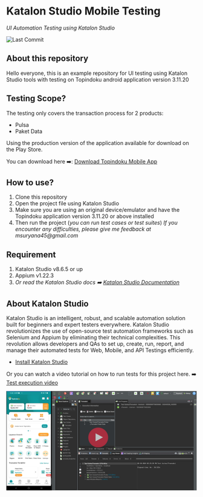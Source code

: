 # Katalon Studio Mobile Testing
_UI Automation Testing using Katalon Studio_



![Last Commit](https://img.shields.io/github/last-commit/suryana-code/Katalon-Mobile-Testing)


## About this repository
Hello everyone, this is an example repository for UI testing using Katalon Studio tools with testing on Topindoku android application version 3.11.20

## Testing Scope?
The testing only covers the transaction process for 2 products:
- Pulsa
- Paket Data

Using the production version of the application available for download on the Play Store.

You can download here ➡️: [Download Topindoku Mobile App](https://play.google.com/store/apps/details?id=com.topindo.android&pcampaignid=web_share)





## How to use?
1. Clone this repository
2. Open the project file using Katalon Studio
3. Make sure you are using an original device/emulator and have the Topindoku application version 3.11.20 or above installed
4. Then run the project (_you can run test cases or test suites_)
_If you encounter any difficulties, please give me feedback at msuryana45@gmail.com_

## Requirement
1. Katalon Studio v8.6.5 or up
2. Appium v1.22.3
3. _Or read the Katalon Studio docs ➡️ [Katalon Studio Documentation](https://docs.katalon.com/katalon-studio/about-katalon-studio)_

## About Katalon Studio
Katalon Studio is an intelligent, robust, and scalable automation solution built for beginners and expert testers everywhere. Katalon Studio revolutionizes the use of open-source test automation frameworks such as Selenium and Appium by eliminating their technical complexities. This revolution allows developers and QAs to set up, create, run, report, and manage their automated tests for Web, Mobile, and API Testings efficiently.
- [Install Katalon Studio](https://docs.katalon.com/docs/get-started/katalon-studio-installation/install-katalon-studio-on-macoswindows)


Or you can watch a video tutorial on how to run tests for this project here.
➡️ [Test execution video](https://www.youtube.com/watch?v=p0Js7IF17yI)

<a href="https://youtu.be/egsOjqlOkBQ"><img src="https://github.com/suryana-code/Katalon-Mobile-Testing/blob/master/IMG%20Katalon%20Mobile%20Testing.png?raw=true" width="800"></a>

